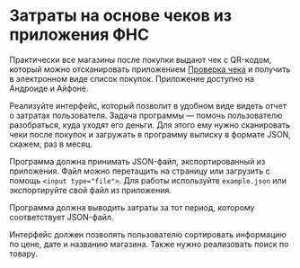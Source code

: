 # Затраты на основе чеков из приложения ФНС
Практически все магазины после покупки выдают чек с QR-кодом, который можно отсканировать приложением [Проверка чека](https://kkt-online.nalog.ru/) и получить в электронном виде список покупок. Приложение доступно на Андроиде и Айфоне.

Реализуйте интерфейс, который позволит в удобном виде видеть отчет о затратах пользователя. Задача программы — помочь пользователю разобраться, куда уходят его деньги. Для этого ему нужно сканировать чеки после покупок и загружать в программу выписку в формате JSON, скажем, раз в месяц.

Программа должна принимать JSON-файл, экспортированный из приложения. Файл можно перетащить на страницу или загрузить с помощь `<input type="file">`. Для работы используйте `example.json` или экспортируйте свой файл из приложения.

Программа должна выводить затраты за тот период, которому соответствует JSON-файл.

Интерфейс должен позволять пользователю сортировать информацию по цене, дате и названию магазина. Также нужно реализовать поиск по товару.